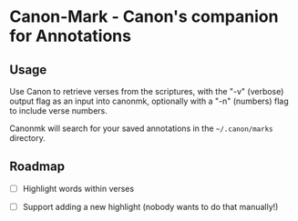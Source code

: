 
# Canon-Mark - Canon's companion for Annotations

## Usage

Use Canon to retrieve verses from the scriptures, with the "-v" (verbose) output flag as an input into canonmk, optionally with a "-n" (numbers) flag to include verse numbers.

Canonmk will search for your saved annotations in the `~/.canon/marks` directory.

## Roadmap

- [ ] Highlight words within verses
- [ ] Support adding a new highlight (nobody wants to do that manually!)

